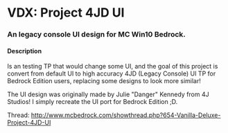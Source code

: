 # VDX: Project 4JD UI

### An legacy console UI design for MC Win10 Bedrock.

#### Description ####

Is an testing TP that would change some UI, and the goal of this project is convert from default UI to high accuracy 4JD (Legacy Console) UI TP for Bedrock Edition users, replacing some designs to look more similar!

The UI design was originally made by Julie "Danger" Kennedy from 4J Studios! I simply recreate the UI port for Bedrock Edition ;D.

Thread: http://www.mcbedrock.com/showthread.php?654-Vanilla-Deluxe-Project-4JD-UI
